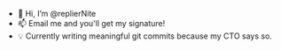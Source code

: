- 👋 Hi, I’m @replierNite
- 📫 Email me and you'll get my signature!
- 💡 Currently writing meaningful git commits because my CTO says so.
